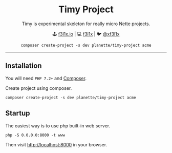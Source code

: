 <h1 align=center>Timy Project</h1>

<p align=center>
    Timy is experimental skeleton for really micro Nette projects.
</p>

<p align=center>
🕹 <a href="https://f3l1x.io">f3l1x.io</a> | 💻 <a href="https://github.com/f3l1x">f3l1x</a> | 🐦 <a href="https://twitter.com/xf3l1x">@xf3l1x</a>
</p>

<p align=center>
    <code>composer create-project -s dev planette/timy-project acme</code>
</p>

-----

## Installation

You will need `PHP 7.2+` and [Composer](https://getcomposer.org/).

Create project using composer.

```
composer create-project -s dev planette/timy-project acme
```

## Startup

The easiest way is to use php built-in web server.

```
php -S 0.0.0.0:8000 -t www
```

Then visit [http://localhost:8000](http://localhost:8000) in your browser.
